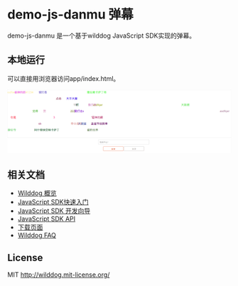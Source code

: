 # demo-js-danmu 弹幕

demo-js-danmu 是一个基于wilddog JavaScript SDK实现的弹幕。


## 本地运行

可以直接用浏览器访问app/index.html。

![一个demo页面的快照](danmu.png)


## 相关文档

* [Wilddog 概览](https://z.wilddog.com/overview/guide)
* [JavaScript SDK快速入门](https://z.wilddog.com/web/quickstart)
* [JavaScript SDK 开发向导](https://z.wilddog.com/web/guide/1)
* [JavaScript SDK API](https://z.wilddog.com/web/api)
* [下载页面](https://www.wilddog.com/download/)
* [Wilddog FAQ](https://z.wilddog.com/faq/qa)

## License
MIT
http://wilddog.mit-license.org/


